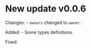 # New update v0.0.6

Changes:
	- `owners` changed to `owner`.

Added:
	- Some types definitions.

Fixed:
